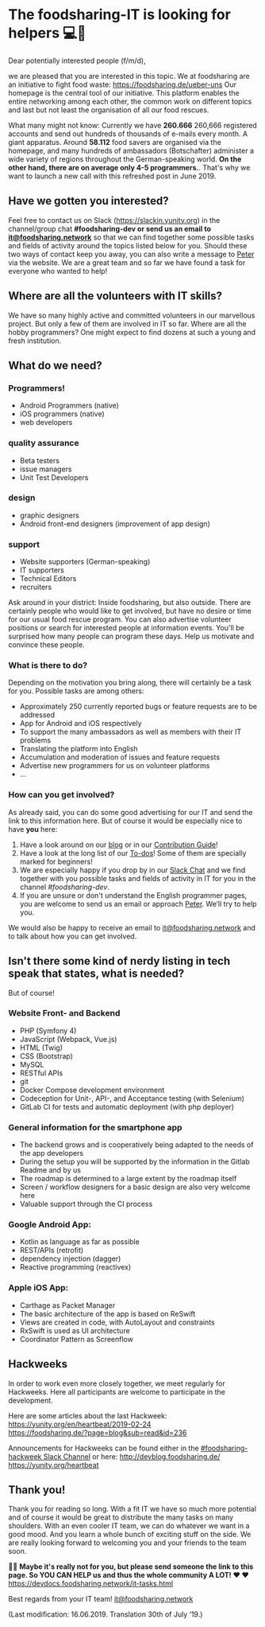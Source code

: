# The foodsharing-IT is looking for helpers 💻🔧
Dear potentially interested people (f/m/d),

we are pleased that you are interested in this topic. We at foodsharing are an initiative to fight food waste: https://foodsharing.de/ueber-uns
Our homepage is the central tool of our initiative. This platform enables the entire networking among each other, the common work on different topics and last but not least the organisation of all our food rescues.

What many might not know: Currently we have **260.666** 260,666 registered accounts and send out hundreds of thousands of e-mails every month. A giant apparatus. Around **58.112** food savers are organised via the homepage, and many hundreds of ambassadors (Botschafter) administer a wide variety of regions throughout the German-speaking world.
**On the other hand, there are on average only 4-5 programmers.**. That's why we want to launch a new call with this refreshed post in June 2019.

## Have we gotten you interested?
Feel free to contact us on Slack (https://slackin.yunity.org) in the channel/group chat **#foodsharing-dev or send us an email to [it@foodsharing.network](mailto:it@foodsharing.network)** so that we can find together some possible tasks and fields of activity around the topics listed below for you. Should these two ways of contact keep you away, you can also write a message to  [Peter](https://foodsharing.de/profile/116481 "Peter's Profile") via the website. We are a great team and so far we have found a task for everyone who wanted to help!

## Where are all the volunteers with IT skills?

We have so many highly active and committed volunteers in our marvellous project. But only a few of them are involved in IT so far. Where are all the hobby programmers? One might expect to find dozens at such a young and fresh institution.

## What do we need?

### Programmers!
- Android Programmers (native)
- iOS programmers (native)
- web developers

### quality assurance
- Beta testers
- issue managers
- Unit Test Developers

### design
- graphic designers
- Android front-end designers (improvement of app design)

### support
- Website supporters (German-speaking)
- IT supporters
- Technical Editors
- recruiters

Ask around in your district: Inside foodsharing, but also outside. There are certainly people who would like to get involved, but have no desire or time for our usual food rescue program. You can also advertise volunteer positions or search for interested people at information events. You'll be surprised how many people can program these days. Help us motivate and convince these people.

### What is there to do?

Depending on the motivation you bring along, there will certainly be a task for you. Possible tasks are among others:

- Approximately 250 currently reported bugs or feature requests are to be addressed
- App for Android and iOS respectively
- To support the many ambassadors as well as members with their IT problems
- Translating the platform into English
- Accumulation and moderation of issues and feature requests
- Advertise new programmers for us on volunteer platforms
- ...

### How can you get involved?

As already said, you can do some good advertising for our IT and send the link to this information here. But of course it would be especially nice to have **you** here:
1. Have a look around on our [blog](https://devblog.foodsharing.de "foodsharing developer's blog") or in our [Contribution Guide](https://devdocs.foodsharing.network/contributing.html "foodsharing contributer's guide")!
2. Have a look at the long list of our [To-dos](https://gitlab.com/foodsharing-dev/foodsharing/issues "foodsharing issues on GitLab")! Some of them are specially marked for beginners!
3. We are especially happy if you drop by in our [Slack Chat](https://slackin.yunity.org "programmer's chat") and we find together with you possible tasks and fields of activity in IT for you in the channel *#foodsharing-dev*.
4. If you are unsure or don't understand the English programmer pages, you are welcome to send us an email or approach [Peter](https://foodsharing.de/profile/116481 "Peter's profile"). We’ll try to help you. 

We would also be happy to receive an email to [it@foodsharing.network](mailto:it@foodsharing.network) and to talk about how you can get involved.


## Isn't there some kind of nerdy listing in tech speak that states, what is needed?
But of course!

### Website Front- and Backend
- PHP (Symfony 4)
- JavaScript (Webpack, Vue.js)
- HTML (Twig)
- CSS (Bootstrap)
- MySQL
- RESTful APIs
- git
- Docker Compose development environment
- Codeception for Unit-, API-, and Acceptance testing (with Selenium)
- GitLab CI for tests and automatic deployment (with php deployer)

### General information for the smartphone app
- The backend grows and is cooperatively being adapted to the needs of the app developers
- During the setup you will be supported by the information in the Gitlab Readme and by us 
- The roadmap is determined to a large extent by the roadmap itself
- Screen / workflow designers for a basic design are also very welcome here
- Valuable support through the CI process

### Google Android App:
- Kotlin as language as far as possible
- REST/APIs (retrofit)
- dependency injection (dagger)
- Reactive programming (reactivex)


### Apple iOS App:
- Carthage as Packet Manager
- The basic architecture of the app is based on ReSwift
- Views are created in code, with AutoLayout and constraints
- RxSwift is used as UI architecture
- Coordinator Pattern as Screenflow

## Hackweeks
In order to work even more closely together, we meet regularly for Hackweeks. Here all participants are welcome to participate in the development.

Here are some articles about the last Hackweek:
https://yunity.org/en/heartbeat/2019-02-24   
https://foodsharing.de/?page=blog&sub=read&id=236

Announcements for Hackweeks can be found either in the [#foodsharing-hackweek Slack Channel](https://slackin.yunity.org "Slack Channel") or here:
http://devblog.foodsharing.de/  
https://yunity.org/heartbeat

## Thank you! 

Thank you for reading so long. With a fit IT we have so much more potential and of course it would be great to distribute the many tasks on many shoulders. With an even cooler IT team, we can do whatever we want in a good mood. And you learn a whole bunch of exciting stuff on the side. We are really looking forward to welcoming you and your friends to the team soon.

📣📣 **Maybe it's really not for you, but please send someone the link to this page. So YOU CAN HELP us and thus the whole community A LOT! ❤️ ❤️**   
https://devdocs.foodsharing.network/it-tasks.html  

Best regards from your IT team!
[it@foodsharing.network](mailto:it@foodsharing.network)

(Last modification: 16.06.2019. Translation 30th of July ‘19.)